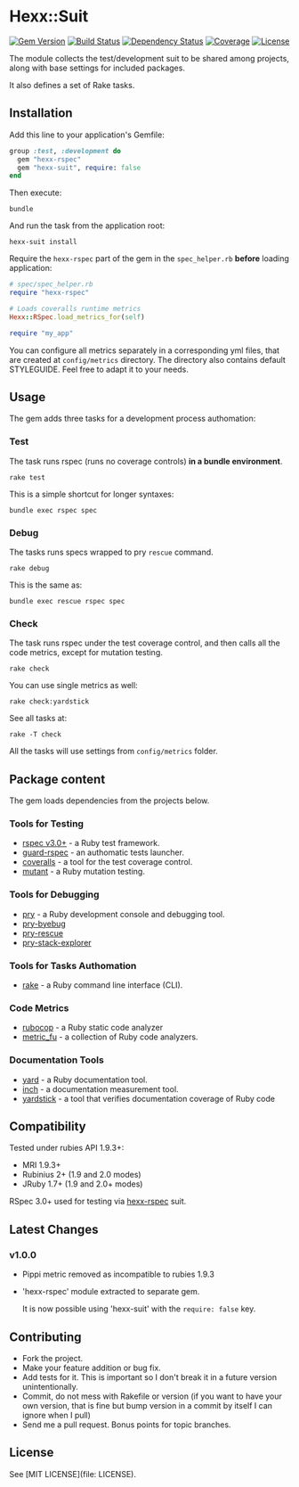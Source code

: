 # Hexx::Suit

[![Gem Version](https://img.shields.io/gem/v/hexx-suit.svg?style=flat)][gem]
[![Build Status](https://img.shields.io/travis/nepalez/hexx-suit/master.svg?style=flat)][travis]
[![Dependency Status](https://img.shields.io/gemnasium/nepalez/hexx-suit.svg?style=flat)][gemnasium]
[![Coverage](https://img.shields.io/coveralls/nepalez/hexx-suit.svg?style=flat)][coveralls]
[![License](https://img.shields.io/badge/license-MIT-blue.svg?style=flat)](file:LICENSE)

[gem]: https://rubygems.org/gems/hexx-suit
[travis]: https://travis-ci.org/nepalez/hexx-suit
[gemnasium]: https://gemnasium.com/nepalez/hexx-suit
[codeclimate]: https://codeclimate.com/github/nepalez/hexx-suit
[coveralls]: https://coveralls.io/r/nepalez/hexx-suit

The module collects the test/development suit to be shared among projects, along with base settings for included packages.

It also defines a set of Rake tasks.

## Installation

Add this line to your application's Gemfile:

```ruby
group :test, :development do
  gem "hexx-rspec"
  gem "hexx-suit", require: false
end
```

Then execute:

```
bundle
```

And run the task from the application root:

```
hexx-suit install
```

Require the `hexx-rspec` part of the gem in the `spec_helper.rb` **before** loading application:

```ruby
# spec/spec_helper.rb
require "hexx-rspec"

# Loads coveralls runtime metrics
Hexx::RSpec.load_metrics_for(self)

require "my_app"
```

You can configure all metrics separately in a corresponding yml files, that are created at `config/metrics` directory. The directory also contains default STYLEGUIDE. Feel free to adapt it to your needs.

## Usage

The gem adds three tasks for a development process authomation:

### Test

The task runs rspec (runs no coverage controls) **in a bundle environment**.

```
rake test
```

This is a simple shortcut for longer syntaxes:

```
bundle exec rspec spec
```

### Debug

The tasks runs specs wrapped to pry `rescue` command.

```
rake debug
```

This is the same as:

```
bundle exec rescue rspec spec
```

### Check

The task runs rspec under the test coverage control, and then calls all the code metrics, except for mutation testing.

```
rake check
```

You can use single metrics as well:

```
rake check:yardstick
```

See all tasks at:

```
rake -T check
```

All the tasks will use settings from `config/metrics` folder.

## Package content

The gem loads dependencies from the projects below.

### Tools for Testing

* [rspec v3.0+](http://rspec.info/) - a Ruby test framework.
* [guard-rspec](https://github.com/guard/guard-rspec) - an authomatic tests launcher.
* [coveralls](https://coveralls.io/) - a tool for the test coverage control.
* [mutant](https://github.com/mbj/mutant) - a Ruby mutation testing.

### Tools for Debugging

* [pry](https://github.com/pry/pry/wiki) - a Ruby development console and debugging tool.
* [pry-byebug](https://github.com/deivid-rodriguez/pry-byebug)
* [pry-rescue](https://github.com/ConradIrwin/pry-rescue)
* [pry-stack-explorer](https://github.com/pry/pry-stack_explorer)

### Tools for Tasks Authomation

* [rake](https://github.com/ruby/rake) - a Ruby command line interface (CLI).

### Code Metrics

* [rubocop](https://github.com/bbatsov/rubocop) - a Ruby static code analyzer
* [metric_fu](https://github.com/metricfu/metric_fu/) - a collection of Ruby code analyzers.

### Documentation Tools

* [yard](https://yardoc.org/) - a Ruby documentation tool.
* [inch](https://trivelop.de/inch/) - a documentation measurement tool.
* [yardstick](https://github.com/dkubb/yardstick) - a tool that verifies documentation coverage of Ruby code

## Compatibility

Tested under rubies API 1.9.3+:

* MRI 1.9.3+
* Rubinius 2+ (1.9 and 2.0 modes)
* JRuby 1.7+ (1.9 and 2.0+ modes)

RSpec 3.0+ used for testing via [hexx-rspec] suit.

[hexx-rspec]: https://github.com/nepalez/hexx-rspec

## Latest Changes

### v1.0.0

* Pippi metric removed as incompatible to rubies 1.9.3
* 'hexx-rspec' module extracted to separate gem.
  
  It is now possible using 'hexx-suit' with the `require: false` key.

## Contributing

* Fork the project.
* Make your feature addition or bug fix.
* Add tests for it. This is important so I don't break it in a
  future version unintentionally.
* Commit, do not mess with Rakefile or version
  (if you want to have your own version, that is fine but bump version
  in a commit by itself I can ignore when I pull)
* Send me a pull request. Bonus points for topic branches.

## License

See [MIT LICENSE](file: LICENSE).
